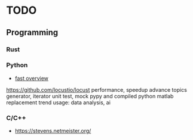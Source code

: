 # TODO

## Programming

### Rust

### Python
  * [fast overview](pythonbasics.org)

https://github.com/locustio/locust
performance, speedup
advance topics
generator, iterator
unit test, mock
pypy and compiled python
matlab replacement
trend usage: data analysis, ai

### C/C++ 
 * https://stevens.netmeister.org/
